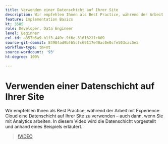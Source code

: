 ```yaml
---
title: Verwenden einer Datenschicht auf Ihrer Site
description: Wir empfehlen Ihnen als Best Practice, während der Arbeit mit Experience Cloud eine Datenschicht auf Ihrer Site zu verwenden – auch dann, wenn Sie mit Adobe Analytics arbeiten. In diesem Video wird die Datenschicht vorgestellt und anhand eines Beispiels erläutert.
feature: Implementation Basics
kt: 3585
role: Developer, Data Engineer
level: Beginner
exl-id: a357b5a9-b1f3-449c-9f6e-31613211c009
source-git-commit: 84984ad9bf65cfc69117e40ac0e0cfe503cac5e5
workflow-type: tm+mt
source-wordcount: '93'
ht-degree: 100%

---
```


# Verwenden einer Datenschicht auf Ihrer Site

Wir empfehlen Ihnen als Best Practice, während der Arbeit mit Experience Cloud eine Datenschicht auf Ihrer Site zu verwenden – auch dann, wenn Sie mit Analytics arbeiten. In diesem Video wird die Datenschicht vorgestellt und anhand eines Beispiels erläutert.

>[!VIDEO](https://video.tv.adobe.com/v/28775/?quality=12&learn=on)
